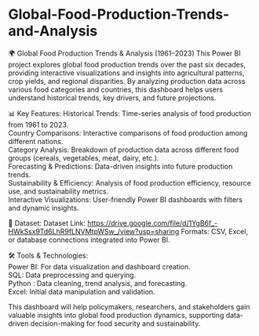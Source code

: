 # Global-Food-Production-Trends-and-Analysis
🌍 Global Food Production Trends & Analysis (1961–2023)
This Power BI project explores global food production trends over the past six decades, providing interactive visualizations and insights into agricultural patterns, crop yields, and regional disparities. By analyzing production data across various food categories and countries, this dashboard helps users understand historical trends, key drivers, and future projections.

📊 Key Features:
Historical Trends: Time-series analysis of food production from 1961 to 2023.  
Country Comparisons: Interactive comparisons of food production among different nations.  
Category Analysis: Breakdown of production data across different food groups (cereals, vegetables, meat, dairy, etc.).  
Forecasting & Predictions: Data-driven insights into future production trends.  
Sustainability & Efficiency: Analysis of food production efficiency, resource use, and sustainability metrics.  
Interactive Visualizations: User-friendly Power BI dashboards with filters and dynamic insights.  

📂 Dataset:
Dataset Link: https://drive.google.com/file/d/1YgB6f_-HWkSsx9Td6LhR9fLNVMtpWSw_/view?usp=sharing
Formats: CSV, Excel, or database connections integrated into Power BI.  

🛠 Tools & Technologies:  
Power BI: For data visualization and dashboard creation.  
SQL: Data preprocessing and querying.  
Python : Data cleaning, trend analysis, and forecasting.  
Excel: Initial data manipulation and validation.  

This dashboard will help policymakers, researchers, and stakeholders gain valuable insights into global food production dynamics, supporting data-driven decision-making for food security and sustainability.
